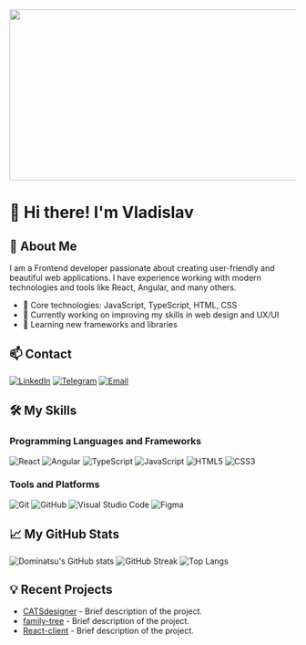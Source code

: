 <div align="center">
  <img height="300" width="600" src="https://user-images.githubusercontent.com/74038190/225813708-98b745f2-7d22-48cf-9150-083f1b00d6c9.gif"  />
</div>

# 👋 Hi there! I'm Vladislav

## 🚀 About Me

I am a Frontend developer passionate about creating user-friendly and beautiful web applications. I have experience working with modern technologies and tools like React, Angular, and many others.

- 🌟 Core technologies: JavaScript, TypeScript, HTML, CSS
- 🔭 Currently working on improving my skills in web design and UX/UI
- 🌱 Learning new frameworks and libraries

## 📫 Contact

[![LinkedIn](https://img.shields.io/badge/-LinkedIn-0077B5?style=flat-square&logo=linkedin&logoColor=white)](https://www.linkedin.com/in/vladislav-bezmen-b62899258/)
[![Telegram](https://img.shields.io/badge/-Telegram-2CA5E0?style=flat-square&logo=telegram&logoColor=white)](https://t.me/B_O_o_Z_M_A_N)
[![Email](https://img.shields.io/badge/-Email-D14836?style=flat-square&logo=gmail&logoColor=white)](mailto:bezmen162@gmail.com)

## 🛠️ My Skills

### Programming Languages and Frameworks

![React](https://img.shields.io/badge/-React-61DAFB?style=flat-square&logo=react&logoColor=black)
![Angular](https://img.shields.io/badge/-Angular-DD0031?style=flat-square&logo=angular&logoColor=white)
![TypeScript](https://img.shields.io/badge/-TypeScript-007ACC?style=flat-square&logo=typescript&logoColor=white)
![JavaScript](https://img.shields.io/badge/-JavaScript-F7DF1E?style=flat-square&logo=javascript&logoColor=black)
![HTML5](https://img.shields.io/badge/-HTML5-E34F26?style=flat-square&logo=html5&logoColor=white)
![CSS3](https://img.shields.io/badge/-CSS3-1572B6?style=flat-square&logo=css3&logoColor=white)

### Tools and Platforms

![Git](https://img.shields.io/badge/-Git-F05032?style=flat-square&logo=git&logoColor=white)
![GitHub](https://img.shields.io/badge/-GitHub-181717?style=flat-square&logo=github&logoColor=white)
![Visual Studio Code](https://img.shields.io/badge/-VSCode-0078D4?style=flat-square&logo=visual-studio-code&logoColor=white)
![Figma](https://img.shields.io/badge/-Figma-F24E1E?style=flat-square&logo=figma&logoColor=white)

## 📈 My GitHub Stats

![Dominatsu's GitHub stats](https://github-readme-stats.vercel.app/api?username=dominatsu&show_icons=true&theme=radical)
![GitHub Streak](https://github-readme-streak-stats.herokuapp.com/?user=dominatsu&theme=radical)
![Top Langs](https://github-readme-stats.vercel.app/api/top-langs/?username=dominatsu&layout=compact&theme=radical)

## 💡 Recent Projects

- [CATSdesigner](https://github.com/DOMINAtsu/CATSdesigner.git) - Brief description of the project.
- [family-tree](https://github.com/DOMINAtsu/family-tree.git) - Brief description of the project.
- [React-client](https://github.com/DOMINAtsu/React-client.git) - Brief description of the project.
